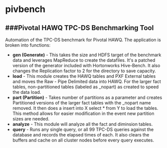 # pivbench
###Pivotal HAWQ TPC-DS Benchmarking Tool
--

Automation of the TPC-DS benchmark for Pivotal HAWQ.
The application is broken into functions:

* **gen (Generate)** - This takes the size and HDFS target of the benchmark data and leverages MapReduce to create the datafiles.   It's a patched version of the generator included with Hortonworks Hive-Bench.  It also changes the Replication factor to 2 for the directory to save capacity.  
* **load** - This module creates the HAWQ tables and PXF External tables and moves the Raw - Pipe Delimited data into HAWQ.  For the larger fact tables, non-partitioned tables (labeled as _nopart) as created to speed the data load.
* **part (Partition)** - Takes number of partitions as a parameter and creates Partitioned versions of the larger fact tables with the _nopart name removed.  It then does a insert into X select * from Y to load the tables.  This method allows for easier modification in the event new partition sizes are needed.
* **analyze** - This module will analyze all the fact and diminsion tables.
*  **query** - Runs any single query, or all 99 TPC-DS queries against the database and records the elapsed times of each.  It also clears the buffers and cache on all cluster nodes before every query executes.